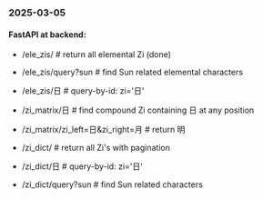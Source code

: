 ### 2025-03-05

#### FastAPI at backend:

- /ele_zis/  # return all elemental Zi (done)
- /ele_zis/query?sun  # find Sun related elemental characters
- /ele_zis/日   # query-by-id: zi='日'

- /zi_matrix/日  # find compound Zi containing 日 at any position
- /zi_matrix/zi_left=日&zi_right=月   # return 明

- /zi_dict/   # return all Zi's with pagination
- /zi_dict/日   # query-by-id: zi='日'
- /zi_dict/query?sun  # find Sun related characters 